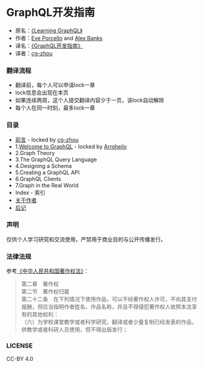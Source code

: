 # GraphQL开发指南

* 原名：[《Learning GraphQL》](http://shop.oreilly.com/product/0636920137269.do)  
* 作者：[Eve Porcello](https://www.oreilly.com/pub/au/6914) and [Alex Banks](https://www.oreilly.com/pub/au/6913)  
* 译名：[《GraphQL开发指南》](https://book.douban.com/subject/30301515/)  
* 译者：[cg-zhou](http://www.cg-zhou.top)

### 翻译流程
* 翻译前，每个人可以申请lock一章
* lock信息会出现在本页
* 如果连续两周，这个人提交翻译内容少于一页，该lock自动解除
* 每个人在同一时刻，最多lock一章

### 目录
* [前言](https://github.com/cg-zhou/Learning-GraphQL/blob/master/Preface.md) - locked by [cg-zhou](https://github.com/cg-zhou)
* 1.[Welcome to GraphQL](https://github.com/cg-zhou/Learning-GraphQL/blob/master/ch01.md) - locked by [Arroheily](https://github.com/Arroheily)
* 2.Graph Theory
* 3.The GraphQL Query Language
* 4.Designing a Schema
* 5.Creating a GraphQL API
* 6.GraphQL Clients
* 7.Graph in the Real World
* Index - 索引
* [关于作者](https://github.com/cg-zhou/Learning-GraphQL/blob/master/AboutTheAuthors.md)
* [后记](https://github.com/cg-zhou/Learning-GraphQL/blob/master/Colophon.md)

### 声明
仅供个人学习研究和交流使用，严禁用于商业目的与公开传播发行。

### 法律法规
参考[《中华人民共和国著作权法》](http://www.ncac.gov.cn/chinacopyright/contents/479/17542.html)：
> 第二章　著作权  
> 第二节　著作权归属  
> 第二十二条　在下列情况下使用作品，可以不经著作权人许可，不向其支付报酬，但应当指明作者姓名、作品名称，并且不得侵犯著作权人依照本法享有的其他权利：  
> （六）为学校课堂教学或者科学研究，翻译或者少量复制已经发表的作品，供教学或者科研人员使用，但不得出版发行；

### LICENSE
CC-BY 4.0
